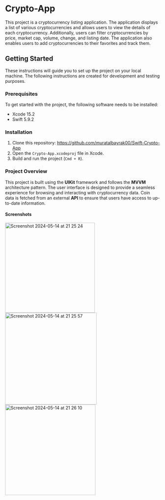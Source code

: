 # Crypto-App

This project is a cryptocurrency listing application. The application displays a list of various cryptocurrencies and allows users to view the details of each cryptocurrency. Additionally, users can filter cryptocurrencies by price, market cap, volume, change, and listing date. The application also enables users to add cryptocurrencies to their favorites and track them.

## Getting Started

These instructions will guide you to set up the project on your local machine. The following instructions are created for development and testing purposes.

### Prerequisites

To get started with the project, the following software needs to be installed:

- Xcode 15.2
- Swift 5.9.2

### Installation

1. Clone this repository: https://github.com/muratalbayrak00/Swift-Crypto-App
2. Open the `Crypto-App.xcodeproj` file in Xcode.
3. Build and run the project (`Cmd + R`).
   
### Project Overview
This project is built using the **UIKit** framework and follows the **MVVM** architecture pattern. The user interface is designed to provide a seamless experience for browsing and interacting with cryptocurrency data. Coin data is fetched from an external **API** to ensure that users have access to up-to-date information.

#### Screenshots
<img width="292" alt="Screenshot 2024-05-14 at 21 25 24" src="https://github.com/muratalbayrak00/Swift-Crypto-App/assets/95575668/8eb82378-30db-444f-a000-5395cd7fbb15">
<img width="298" alt="Screenshot 2024-05-14 at 21 25 57" src="https://github.com/muratalbayrak00/Swift-Crypto-App/assets/95575668/a97163d0-4c40-4048-a7a6-7ae6b455a69e">
<img width="294" alt="Screenshot 2024-05-14 at 21 26 10" src="https://github.com/muratalbayrak00/Swift-Crypto-App/assets/95575668/b3321c3a-5a7b-4113-9b8a-32c5ac204aac">
